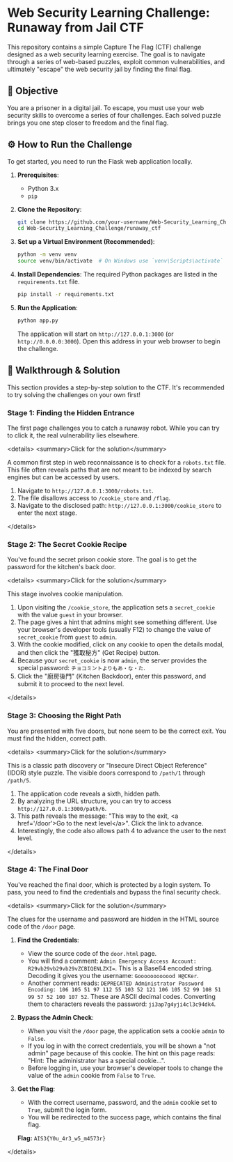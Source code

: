 # Web Security Learning Challenge: Runaway from Jail CTF

This repository contains a simple Capture The Flag (CTF) challenge designed as a web security learning exercise. The goal is to navigate through a series of web-based puzzles, exploit common vulnerabilities, and ultimately "escape" the web security jail by finding the final flag.

## 🚀 Objective

You are a prisoner in a digital jail. To escape, you must use your web security skills to overcome a series of four challenges. Each solved puzzle brings you one step closer to freedom and the final flag.

## ⚙️ How to Run the Challenge

To get started, you need to run the Flask web application locally.

1.  **Prerequisites**:

      * Python 3.x
      * `pip`

2.  **Clone the Repository**:

    ```bash
    git clone https://github.com/your-username/Web-Security_Learning_Challenge.git
    cd Web-Security_Learning_Challenge/runaway_ctf
    ```

3.  **Set up a Virtual Environment (Recommended)**:

    ```bash
    python -m venv venv
    source venv/bin/activate  # On Windows use `venv\Scripts\activate`
    ```

4.  **Install Dependencies**:
    The required Python packages are listed in the `requirements.txt` file.

    ```bash
    pip install -r requirements.txt
    ```

5.  **Run the Application**:

    ```bash
    python app.py
    ```

    The application will start on `http://127.0.0.1:3000` (or `http://0.0.0.0:3000`). Open this address in your web browser to begin the challenge.

## 🚩 Walkthrough & Solution

This section provides a step-by-step solution to the CTF. It's recommended to try solving the challenges on your own first\!

### Stage 1: Finding the Hidden Entrance

The first page challenges you to catch a runaway robot. While you can try to click it, the real vulnerability lies elsewhere.

\<details\>
\<summary\>Click for the solution\</summary\>

A common first step in web reconnaissance is to check for a `robots.txt` file. This file often reveals paths that are not meant to be indexed by search engines but can be accessed by users.

1.  Navigate to `http://127.0.0.1:3000/robots.txt`.
2.  The file disallows access to `/cookie_store` and `/flag`.
3.  Navigate to the disclosed path: `http://127.0.0.1:3000/cookie_store` to enter the next stage.

\</details\>

### Stage 2: The Secret Cookie Recipe

You've found the secret prison cookie store. The goal is to get the password for the kitchen's back door.

\<details\>
\<summary\>Click for the solution\</summary\>

This stage involves cookie manipulation.

1.  Upon visiting the `/cookie_store`, the application sets a `secret_cookie` with the value `guest` in your browser.
2.  The page gives a hint that admins might see something different. Use your browser's developer tools (usually F12) to change the value of `secret_cookie` from `guest` to `admin`.
3.  With the cookie modified, click on any cookie to open the details modal, and then click the "獲取秘方" (Get Recipe) button.
4.  Because your `secret_cookie` is now `admin`, the server provides the special password: `チョコミントよりもあ・な・た`.
5.  Click the "廚房後門" (Kitchen Backdoor), enter this password, and submit it to proceed to the next level.

\</details\>

### Stage 3: Choosing the Right Path

You are presented with five doors, but none seem to be the correct exit. You must find the hidden, correct path.

\<details\>
\<summary\>Click for the solution\</summary\>

This is a classic path discovery or "Insecure Direct Object Reference" (IDOR) style puzzle. The visible doors correspond to `/path/1` through `/path/5`.

1.  The application code reveals a sixth, hidden path.
2.  By analyzing the URL structure, you can try to access `http://127.0.0.1:3000/path/6`.
3.  This path reveals the message: "This way to the exit, \<a href='/door'\>Go to the next level\</a\>". Click the link to advance.
4.  Interestingly, the code also allows path 4 to advance the user to the next level.

\</details\>

### Stage 4: The Final Door

You've reached the final door, which is protected by a login system. To pass, you need to find the credentials and bypass the final security check.

\<details\>
\<summary\>Click for the solution\</summary\>

The clues for the username and password are hidden in the HTML source code of the `/door` page.

1.  **Find the Credentials**:

      * View the source code of the `door.html` page.
      * You will find a comment: `Admin Emergency Access Account: R29vb29vb29vb29vZCBIQENLZXI=`. This is a Base64 encoded string. Decoding it gives you the username: `Goooooooooood H@CKer`.
      * Another comment reads: `DEPRECATED Administrator Password Encoding: 106 105 51 97 112 55 103 52 121 106 105 52 99 108 51 99 57 52 100 107 52`. These are ASCII decimal codes. Converting them to characters reveals the password: `ji3ap7g4yji4cl3c94dk4`.

2.  **Bypass the Admin Check**:

      * When you visit the `/door` page, the application sets a cookie `admin` to `False`.
      * If you log in with the correct credentials, you will be shown a "not admin" page because of this cookie. The hint on this page reads: "Hint: The administrator has a special cookie...".
      * Before logging in, use your browser's developer tools to change the value of the `admin` cookie from `False` to `True`.

3.  **Get the Flag**:

      * With the correct username, password, and the `admin` cookie set to `True`, submit the login form.
      * You will be redirected to the success page, which contains the final flag.

    **Flag:** `AIS3{Y0u_4r3_w5_m4573r}`

\</details\>